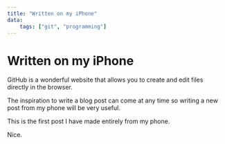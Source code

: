 ```yaml
---
title: "Written on my iPhone"
data:
    tags: ["git", "programming"]
---
```


# Written on my iPhone

GitHub is a wonderful website that allows you to create and edit files directly in the browser.

The inspiration to write a blog post can come at any time so writing a new post from my phone will be very useful.

This is the first post I have made entirely from my phone.

Nice.
